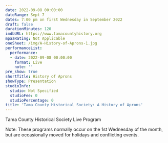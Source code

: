 ```yaml
---
date: 2022-09-08 00:00:00
dateRange: Sept 7
dates: 7:00 pm on first Wednesday in September 2022
draft: false
durationMinutes: 120
imdbURL: https://www.tamacountyhistory.org
mpaaRating: Not Applicable
oneSheet: /img/A-History-of-Aprons-1.jpg
performanceList:
  performance:
  - date: 2022-09-08 00:00:00
    format: Live
    note: ''
pre_show: true
shortTitle: History of Aprons
showType: Presentation
studioInfo:
  studio: Not Specified
  studioFee: 0
  studioPercentage: 0
title: 'Tama County Historical Society: A History of Aprons'
---
```


Tama County Historical Society Live Program

Note: These programs normally occur on the 1st Wednesday of the month, but are occasionally moved for holidays and conflicting events.